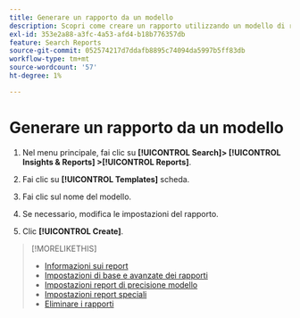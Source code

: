```yaml
---
title: Generare un rapporto da un modello
description: Scopri come creare un rapporto utilizzando un modello di rapporto.
exl-id: 353e2a88-a3fc-4a53-afd4-b18b776357db
feature: Search Reports
source-git-commit: 052574217d7ddafb8895c74094da5997b5ff83db
workflow-type: tm+mt
source-wordcount: '57'
ht-degree: 1%

---
```


# Generare un rapporto da un modello

1. Nel menu principale, fai clic su **[!UICONTROL Search]> [!UICONTROL Insights & Reports] >[!UICONTROL Reports]**.

1. Fai clic su **[!UICONTROL Templates]** scheda.

1. Fai clic sul nome del modello.

1. Se necessario, modifica le impostazioni del rapporto.

1. Clic **[!UICONTROL Create]**.

>[!MORELIKETHIS]
>
>* [Informazioni sui report](/help/search-social-commerce/reports/report-about.md)
>* [Impostazioni di base e avanzate dei rapporti](/help/search-social-commerce/reports/management/basic-advanced/basic-advanced-report-settings.md)
>* [Impostazioni report di precisione modello](/help/search-social-commerce/reports/management/model-accuracy/model-accuracy-report-settings.md)
>* [Impostazioni report speciali](/help/search-social-commerce/reports/management/specialty/specialty-report-settings.md)
>* [Eliminare i rapporti](/help/search-social-commerce/reports/management/report-delete.md)
